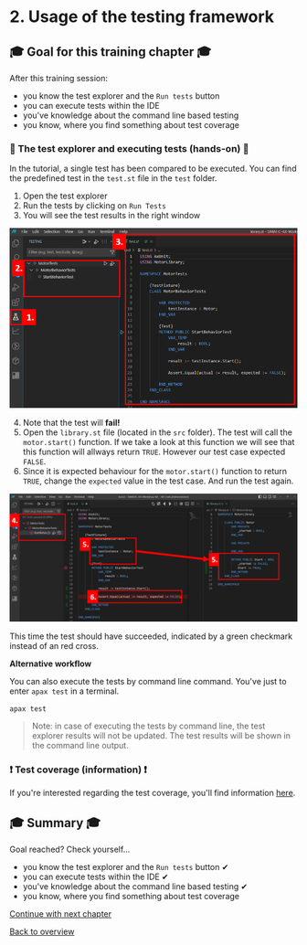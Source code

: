 # 2. Usage of the testing framework

## :mortar_board: Goal for this training chapter :mortar_board:

After this training session:

- you know the test explorer and the `Run tests` button
- you can execute tests within the IDE
- you've knowledge about the command line based testing
- you know, where you find something about test coverage

### :raised_hands: The test explorer and executing tests (hands-on) :raised_hands:

In the tutorial, a single test has been compared to be executed. You can find the predefined test in the `test.st` file in the `test` folder.

1. Open the test explorer
2. Run the tests by clicking on `Run Tests`
3. You will see the test results in the right window

![drawing](./assets/20230601_112614_image.png)

4. Note that the test will **fail!**
5. Open the `library.st` file (located in the `src` folder). The test will call the `motor.start()` function. If we take a look at this function we will see that this function will allways return `TRUE`. However our test case expected `FALSE`.
6. Since it is expected behaviour for the `motor.start()` function to return `TRUE`, change the `expected` value in the test case. And run the test again.


![drawing](./assets/20230601_113247_image.png)

This time the test should have succeeded, indicated by a green checkmark instead of an red cross.

**Alternative workflow**

You can also execute the tests by command line command. You've just to enter `apax test` in a terminal.

```iec-st
apax test
```

> Note: in case of executing the tests by command line, the test explorer results will not be updated. The test results will be shown in the command line output.

### :exclamation:  Test coverage (information) :exclamation: 

If you're interested regarding the test coverage, you'll find information [here](https://console.prod.ax.siemens.cloud/docs/axunit/coverage).

## :mortar_board: Summary :mortar_board:

Goal reached? Check yourself...

- you know the test explorer and the `Run tests` button ✔
- you can execute tests within the IDE ✔
- you've knowledge about the command line based testing ✔
- you know, where you find something about test coverage

[Continue with next chapter](./3-exportToTia.md)

[Back to overview](./../README.md)

